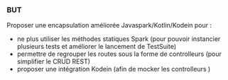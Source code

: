 ### BUT
Proposer une encapsulation améliorée Javaspark/Kotlin/Kodein pour :
  * ne plus utiliser les méthodes statiques Spark (pour pouvoir instancier plusieurs tests et améliorer le lancement de TestSuite)
  * permettre de regrouper les routes sous la forme de controlleurs (pour simplifier le CRUD  REST)
  * proposer une intégration Kodein (afin de mocker les controlleurs )